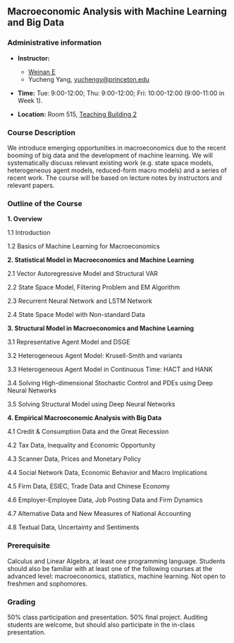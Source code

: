 ## Macroeconomic Analysis with Machine Learning and Big Data

### Administrative information

- **Instructor:**   
    - [Weinan E](https://web.math.princeton.edu/~weinan/) 
    - Yucheng Yang,   yuchengy@princeton.edu

- **Time:** Tue: 9:00-12:00; Thu: 9:00-12:00; Fri: 10:00-12:00 (9:00-11:00 in Week 1). 

- **Location:**  Room 515, [Teaching Building 2](https://maps.baidu.com/poi/%E5%8C%97%E4%BA%AC%E5%A4%A7%E5%AD%A6(%E7%87%95%E5%9B%AD%E6%A0%A1%E5%8C%BA)%E7%AC%AC%E4%BA%8C%E6%95%99%E5%AD%A6%E6%A5%BC(%E6%9D%8E%E5%85%86%E5%9F%BA%E6%A5%BC)/@12948834.869857343,4837581.844142513,19.6z?uid=82548a63754afc91735e80e4&primaryUid=10472254985355704340&ugc_type=3&ugc_ver=1&device_ratio=1&compat=1&querytype=detailConInfo&da_src=shareurl)


### Course Description

We introduce emerging opportunities in macroeconomics due to the recent booming of big data and the development of machine learning. We will systematically discuss relevant existing work (e.g. state space models, heterogeneous agent models, reduced-form macro models) and a series of recent work. The course will be based on lecture notes by instructors and relevant papers.

### Outline of the Course

**1. Overview**

1.1 Introduction

1.2 Basics of Machine Learning for Macroeconomics

**2. Statistical Model in Macroeconomics and Machine Learning**

2.1 Vector Autoregressive Model and Structural VAR

2.2 State Space Model, Filtering Problem and EM Algorithm

2.3 Recurrent Neural Network and LSTM Network 
  
2.4 State Space Model with Non-standard Data

**3. Structural Model in Macroeconomics and Machine Learning**

3.1 Representative Agent Model and DSGE

3.2 Heterogeneous Agent Model: Krusell-Smith and variants 

3.3 Heterogeneous Agent Model in Continuous Time: HACT and HANK 

3.4 Solving High-dimensional Stochastic Control and PDEs  using Deep Neural Networks

3.5 Solving Structural Model using Deep Neural Networks

**4. Empirical Macroeconomic Analysis with Big Data**

4.1 Credit & Consumption Data and the Great Recession

4.2 Tax Data, Inequality and Economic Opportunity   

4.3 Scanner Data, Prices and Monetary Policy

4.4 Social Network Data, Economic Behavior and Macro Implications

4.5 Firm Data, ESIEC, Trade Data and Chinese Economy

4.6 Employer-Employee Data, Job Posting Data and Firm Dynamics

4.7 Alternative Data and New Measures of National Accounting

4.8 Textual Data, Uncertainty and Sentiments

### Prerequisite

Calculus and Linear Algebra, at least one programming language. Students should also be familiar with at least one of the following courses at the advanced level: macroeconomics, statistics, machine learning. Not open to freshmen and sophomores.


### Grading
50\% class participation and presentation. 50\% final project. Auditing students are welcome, but should also participate in the in-class presentation.

